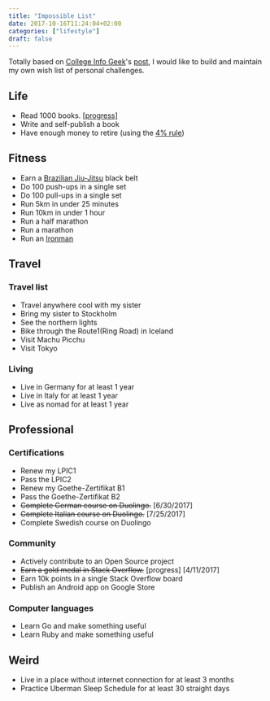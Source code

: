 ```yaml
---
title: "Impossible List"
date: 2017-10-16T11:24:04+02:00
categories: ["lifestyle"]
draft: false
---
```

Totally based on [College Info Geek](https://collegeinfogeek.com/)'s [post](https://collegeinfogeek.com/about/meet-the-author/my-impossible-list/), I would like to build and maintain my own wish list of personal challenges.

## Life
  * Read 1000 books. [\[progress\]](https://www.goodreads.com/review/list/62493940?shelf=read)
  * Write and self-publish a book
  * Have enough money to retire (using the [4% rule](http://www.mrmoneymustache.com/2012/05/29/how-much-do-i-need-for-retirement/))

## Fitness
  * Earn a [Brazilian Jiu-Jitsu](https://en.wikipedia.org/wiki/Brazilian_jiu-jitsu) black belt
  * Do 100 push-ups in a single set
  * Do 100 pull-ups in a single set
  * Run 5km in under 25 minutes
  * Run 10km in under 1 hour
  * Run a half marathon
  * Run a marathon
  * Run an [Ironman](http://ironman.com)

## Travel
### Travel list
  * Travel anywhere cool with my sister
  * Bring my sister to Stockholm
  * See the northern lights
  * Bike through the Route1(Ring Road) in Iceland
  * Visit Machu Picchu
  * Visit Tokyo

### Living
  * Live in Germany for at least 1 year
  * Live in Italy for at least 1 year
  * Live as nomad for at least 1 year

## Professional
### Certifications
  * Renew my LPIC1
  * Pass the LPIC2
  * Renew my  Goethe-Zertifikat B1
  * Pass the Goethe-Zertifikat B2
  * ~~Complete German course on Duolingo.~~ [6/30/2017]
  * ~~Complete Italian course on Duolingo.~~ [7/25/2017]
  * Complete Swedish course on Duolingo

### Community
  * Actively contribute to an Open Source project
  * ~~Earn a gold medal in Stack Overflow.~~ [progress] [4/11/2017]
  * Earn 10k points in a single Stack Overflow board
  * Publish an Android app on Google Store

### Computer languages
  * Learn Go and make something useful
  * Learn Ruby and make something useful

## Weird
  * Live in a place without internet connection for at least 3 months
  * Practice Uberman Sleep Schedule for at least 30 straight days
